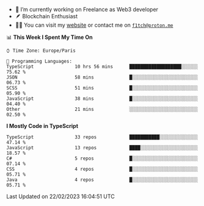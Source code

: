 - 🔭 I’m currently working on Freelance as Web3 developer
- 🪶 Blockchain Enthusiast
- 👨‍💻 You can visit my [website](https://f1tch.xyz) or contact me on [`f1tch@proton.me`](mailto:f1tch@proton.me)

<!--START_SECTION:waka-->
📊 **This Week I Spent My Time On** 

```text
⌚︎ Time Zone: Europe/Paris

💬 Programming Languages: 
TypeScript               10 hrs 56 mins      ███████████████████░░░░░░   75.62 % 
JSON                     58 mins             █░░░░░░░░░░░░░░░░░░░░░░░░   06.73 % 
SCSS                     51 mins             █░░░░░░░░░░░░░░░░░░░░░░░░   05.90 % 
JavaScript               38 mins             █░░░░░░░░░░░░░░░░░░░░░░░░   04.40 % 
Other                    21 mins             ░░░░░░░░░░░░░░░░░░░░░░░░░   02.50 % 

```

**I Mostly Code in TypeScript** 

```text
TypeScript               33 repos            ███████████░░░░░░░░░░░░░░   47.14 % 
JavaScript               13 repos            ████░░░░░░░░░░░░░░░░░░░░░   18.57 % 
C#                       5 repos             █░░░░░░░░░░░░░░░░░░░░░░░░   07.14 % 
CSS                      4 repos             █░░░░░░░░░░░░░░░░░░░░░░░░   05.71 % 
Java                     4 repos             █░░░░░░░░░░░░░░░░░░░░░░░░   05.71 % 

```



 Last Updated on 22/02/2023 16:04:51 UTC
<!--END_SECTION:waka-->
